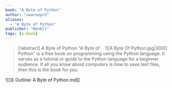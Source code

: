 ```yaml
---
book: "A Byte of Python"
author: "swaroopch"
aliases: 
  - "A Byte of Python"
publisher: "HonKit"
tags: [e-book]
---
```


> [!abstract] A Byte of Python
> <span style="float:Right;">![[A Byte Of Python.jpg|300]]</span>
> "A Byte of Python" is a free book on programming using the Python language. It serves as a tutorial or guide to the Python language for a beginner audience. If all you know about computers is how to save text files, then this is the book for you.

![[☰ Outline꞉ A Byte of Python.md]]